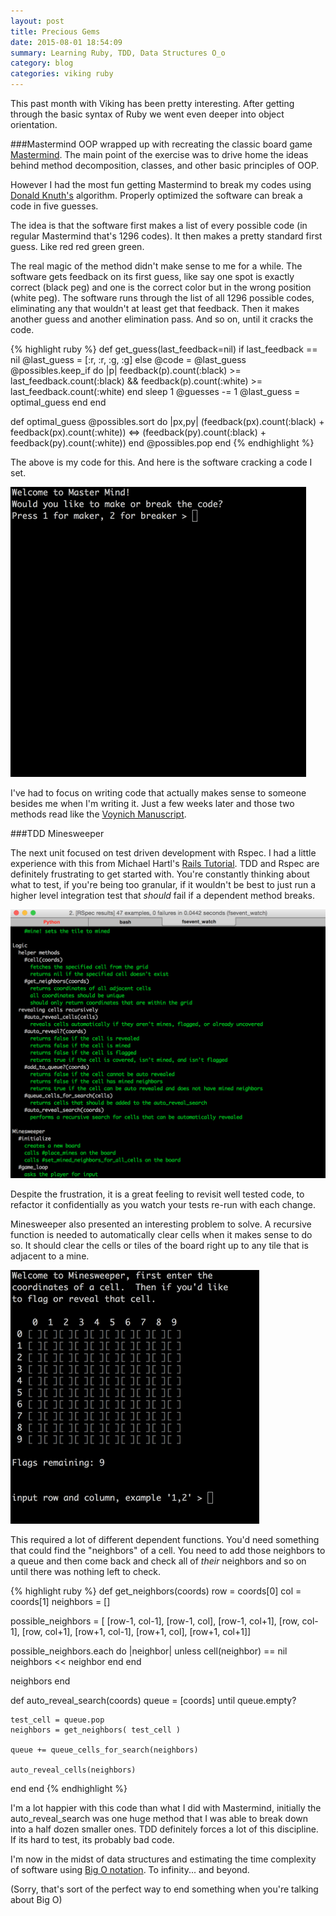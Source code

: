 ```yaml
---
layout: post
title: Precious Gems
date: 2015-08-01 18:54:09
summary: Learning Ruby, TDD, Data Structures O_o
category: blog
categories: viking ruby
---
```


This past month with Viking has been pretty interesting.  After getting through
the basic syntax of Ruby we went even deeper into object orientation.  

###Mastermind
OOP wrapped up with recreating the classic board game [Mastermind][mm].  The main point of the exercise was to drive home the ideas behind method decomposition, classes, and other basic principles of OOP.  

However I had the most fun getting Mastermind to break my codes using [Donald Knuth's][knuth] algorithm.  Properly optimized the software can break a code in
five guesses.

The idea is that the software first makes a list of every possible code (in regular Mastermind that's 1296 codes).  It then makes a pretty standard first guess.  Like <span class="red">red red</span> <span class="green">green green</span>.  

The real magic of the method didn't make sense to me for a while.  The software gets feedback on its first guess, like say one spot is exactly correct (black peg) and one is the correct color but in the wrong position (white peg).  The software runs through the list of all 1296 possible codes, eliminating any that wouldn't at least get that feedback.   Then it makes another guess and another elimination pass.  And so on, until it cracks the code.

{% highlight ruby %}
def get_guess(last_feedback=nil)
  if last_feedback == nil
    @last_guess = [:r, :r, :g, :g]
  else
    @code = @last_guess
    @possibles.keep_if do |p|
      feedback(p).count(:black) >=
      last_feedback.count(:black) &&
      feedback(p).count(:white) >=
      last_feedback.count(:white)
    end
    sleep 1
    @guesses -= 1
    @last_guess = optimal_guess
  end
end

def optimal_guess
  @possibles.sort do |px,py|
    (feedback(px).count(:black) + feedback(px).count(:white)) <=>
    (feedback(py).count(:black) + feedback(py).count(:white))
  end
  @possibles.pop
end
{% endhighlight %}

The above is my code for this.  And here is the software cracking a code I set.

![Mastermind code being cracked](/assets/mastermind.gif)

I've had to focus on writing code that actually makes sense to someone besides me when I'm writing it.  Just a few weeks later and those two methods read like the [Voynich Manuscript][voy].

###TDD Minesweeper

The next unit focused on test driven development with Rspec.  I had a little experience with this from Michael Hartl's [Rails Tutorial][railstut].   TDD and Rspec are definitely frustrating to get started with.   You're constantly thinking about what to test, if you're being too granular, if it wouldn't be best to just run a higher level integration test that *should* fail if a dependent method breaks.

![Green Rspec tests](/assets/rspec.png)

Despite the frustration, it is a great feeling to revisit well tested code, to refactor it confidentially as you watch your tests re-run with each change.

Minesweeper also presented an interesting problem to solve.  A recursive function is needed to automatically clear cells when it makes sense to do so.  It should clear the cells or tiles of the board right up to any tile that is adjacent to a mine.

![Minesweeper being played, poorly](/assets/minesweeper.gif)

This required a lot of different dependent functions.  You'd need something that could find the "neighbors" of a cell.  You need to add those neighbors to a queue and then come back and check all of *their* neighbors and so on until there was nothing left to check.

{% highlight ruby %}
def get_neighbors(coords)
  row = coords[0]
  col = coords[1]
  neighbors = []

  possible_neighbors = [
  [row-1, col-1], [row-1, col], [row-1, col+1],
  [row, col-1],                 [row, col+1],
  [row+1, col-1], [row+1, col], [row+1, col+1]]

  possible_neighbors.each do |neighbor|
    unless cell(neighbor) == nil
      neighbors << neighbor
    end
  end

  neighbors
end


def auto_reveal_search(coords)
  queue = [coords]
  until queue.empty?

    test_cell = queue.pop
    neighbors = get_neighbors( test_cell )

    queue += queue_cells_for_search(neighbors)

    auto_reveal_cells(neighbors)

  end
end
{% endhighlight %}

I'm a lot happier with this code than what I did with Mastermind, initially the auto_reveal_search was one huge method that I was able to break down into a half dozen smaller ones.  TDD definitely forces a lot of this discipline.  If its hard to test, its probably bad code.

I'm now in the midst of data structures and estimating the time complexity of software using [Big O notation][bigo].  To infinity... and beyond.

(Sorry, that's sort of the perfect way to end something when you're talking about Big O)

[mm]:https://en.wikipedia.org/wiki/Mastermind_(board_game)
[knuth]:https://en.wikipedia.org/wiki/Donald_Knuth
[voy]:https://en.wikipedia.org/wiki/Voynich_manuscript
[railstut]:https://www.railstutorial.org/
[bigo]:https://www.youtube.com/watch?v=iOq5kSKqeR4